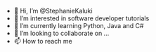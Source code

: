 - 👋 Hi, I’m @StephanieKaluki
- 👀 I’m interested in software developer tutorials
- 🌱 I’m currently learning Python, Java and C#
- 💞️ I’m looking to collaborate on ...
- 📫 How to reach me

<!---
StephanieKaluki/StephanieKaluki is a ✨ special ✨ repository because its `README.md` (this file) appears on your GitHub profile.
You can click the Preview link to take a look at your changes.
--->
